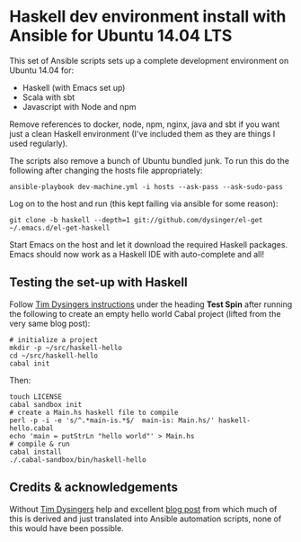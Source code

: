 # Haskell dev environment install with Ansible for Ubuntu 14.04 LTS
This set of Ansible scripts sets up a complete development environment on Ubuntu 14.04 for:

- Haskell (with Emacs set up)
- Scala with sbt
- Javascript with Node and npm

Remove references to docker, node, npm, nginx, java and sbt if you want just a clean Haskell environment (I've included them as they are things I used regularly).

The scripts also remove a bunch of Ubuntu bundled junk.
To run this do the following after changing the hosts file appropriately:

	ansible-playbook dev-machine.yml -i hosts --ask-pass --ask-sudo-pass

Log on to the host and run (this kept failing via ansible for some reason):

	git clone -b haskell --depth=1 git://github.com/dysinger/el-get ~/.emacs.d/el-get-haskell

Start Emacs on the host and let it download the required Haskell packages. Emacs should now work as a Haskell IDE with auto-complete and all!

## Testing the set-up with Haskell
Follow [Tim Dysingers instructions](http://tim.dysinger.net/posts/2014-02-18-haskell-with-emacs.html) under the heading **Test Spin** after running the following to create an empty hello world Cabal project (lifted from the very same blog post):

	# initialize a project
	mkdir -p ~/src/haskell-hello
	cd ~/src/haskell-hello
	cabal init

Then:

	touch LICENSE
	cabal sandbox init
	# create a Main.hs haskell file to compile
	perl -p -i -e 's/^.*main-is.*$/  main-is: Main.hs/' haskell-hello.cabal
	echo 'main = putStrLn "hello world"' > Main.hs
	# compile & run
	cabal install
	./.cabal-sandbox/bin/haskell-hello

## Credits & acknowledgements
Without [Tim Dysingers](https://twitter.com/dysinger) help and excellent [blog post](http://tim.dysinger.net/posts/2014-02-18-haskell-with-emacs.html) from which much of this is derived and just translated into Ansible automation scripts, none of this would have been possible.
